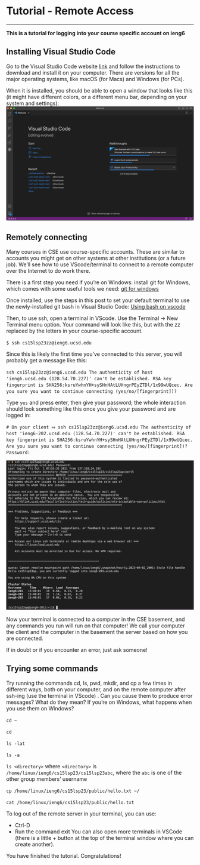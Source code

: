 # Tutorial - Remote Access
---
**This is a tutorial for logging into your course specific account on ieng6**

## Installing Visual Studio Code
Go to the Visual Studio Code website [link](https://code.visualstudio.com/) and 
follow the instructions to download and install it on your computer. There are
versions for all the major operating systems, like macOS (for Macs) and Windows (for PCs).

When it is installed, you should be able to open a window that looks 
like this (it might have different colors, or a different menu bar, depending on your system and settings):
![Image](vscode.png)

## Remotely connecting
Many courses in CSE use course-specific accounts. These are similar to accounts you might
get on other systems at other institutions (or a future job). We’ll see how to use VScode/terminal
to connect to a remote computer over the Internet to do work there.

There is a first step you need if you’re on Windows: install git for Windows, which comes with some useful tools we need:
[git for windows](https://gitforwindows.org/)

Once installed, use the steps in this post to set your default terminal to use the newly-installed git bash in Visual Studio Code:
[Using bash on vscode](https://stackoverflow.com/questions/42606837/how-do-i-use-bash-on-windows-from-the-visual-studio-code-integrated-terminal/50527994#50527994)

Then, to use ssh, open a terminal in VScode. Use the Terminal → New Terminal menu option. Your command will look like this, but with the zz replaced by the letters in your course-specific account.

`$ ssh cs15lsp23zz@ieng6.ucsd.edu`

Since this is likely the first time you’ve connected to this server, you will probably get a message like this:

`ssh cs15lsp23zz@ieng6.ucsd.edu
The authenticity of host 'ieng6.ucsd.edu (128.54.70.227)' can't be established.
RSA key fingerprint is SHA256:ksruYwhnYH+sySHnHAtLUHngrPEyZTDl/1x99wUQcec.
Are you sure you want to continue connecting (yes/no/[fingerprint])?`


Type `yes` and press enter, then give your password; the whole interaction should look something like this once you give your password and are logged in:

`# On your client
⤇ ssh cs15lsp23zz@ieng6.ucsd.edu
The authenticity of host 'ieng6-202.ucsd.edu (128.54.70.227)' can't be established.
RSA key fingerprint is SHA256:ksruYwhnYH+sySHnHAtLUHngrPEyZTDl/1x99wUQcec.
Are you sure you want to continue connecting (yes/no/[fingerprint])? 
Password: `

![Image](remote_connection.png)

Now your terminal is connected to a computer in the CSE basement, and any commands you run will run on that computer! We call your computer the client and the computer in the basement the server based on how you are connected.

If in doubt or if you encounter an error, just ask someone!

## Trying some commands
Try running the commands cd, ls, pwd, mkdir, and cp a few times in different ways, both on your computer, 
and on the remote computer after ssh-ing (use the terminal in VScode) . Can you cause them to produce error 
messages? What do they mean? If you’re on Windows, what happens when you use them on Windows?

`cd ~`

`cd`

`ls -lat`

`ls -a`

`ls <directory>` where `<directory>` is `/home/linux/ieng6/cs15lsp23/cs15lsp23abc`, where the `abc` is one of the other group members’ username

`cp /home/linux/ieng6/cs15lsp23/public/hello.txt ~/`

`cat /home/linux/ieng6/cs15lsp23/public/hello.txt`

To log out of the remote server in your terminal, you can use:
* Ctrl-D
* Run the command exit
You can also open more terminals in VSCode (there is a little + button at the top of the terminal window where you can create another).

You have finished the tutorial. Congratulations!
